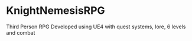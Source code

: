 # KnightNemesisRPG
Third Person RPG Developed using UE4 with quest systems, lore, 6 levels and combat
